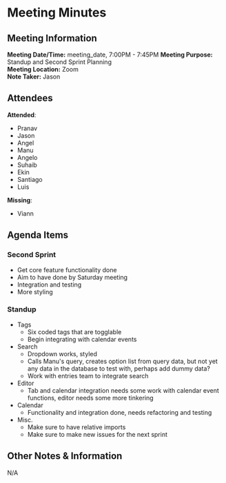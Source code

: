 # Meeting Minutes

## Meeting Information

**Meeting Date/Time:** meeting_date, 7:00PM - 7:45PM
**Meeting Purpose:** Standup and Second Sprint Planning  
**Meeting Location:** Zoom  
**Note Taker:** Jason  

## Attendees

**Attended**:

- Pranav
- Jason
- Angel
- Manu
- Angelo
- Suhaib
- Ekin
- Santiago
- Luis

**Missing**:

- Viann

## Agenda Items

### Second Sprint

- Get core feature functionality done
- Aim to have done by Saturday meeting
- Integration and testing
- More styling

### Standup

- Tags
  - Six coded tags that are togglable
  - Begin integrating with calendar events
- Search
  - Dropdown works, styled
  - Calls Manu's query, creates option list from query data, but not yet any data in the database to test with, perhaps add dummy data?
  - Work with entries team to integrate search
- Editor
  - Tab and calendar integration needs some work with calendar event functions, editor needs some more tinkering
- Calendar
  - Functionality and integration done, needs refactoring and testing
- Misc.
  - Make sure to have relative imports
  - Make sure to make new issues for the next sprint

## Other Notes & Information

N/A
